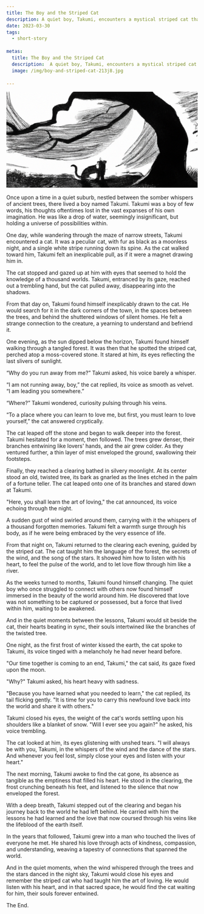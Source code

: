 ```yaml
---
title: The Boy and the Striped Cat
description: A quiet boy, Takumi, encounters a mystical striped cat that leads him to a hidden forest clearing. There, he learns the language of nature and the true essence of love, transforming his life forever.
date: 2023-03-30
tags: 
  - short-story

metas:
  title: The Boy and the Striped Cat
  description:  A quiet boy, Takumi, encounters a mystical striped cat that leads him to a hidden forest clearing. There, he learns the language of nature and the true essence of love, transforming his life forever.
  image: /img/boy-and-striped-cat-213j8.jpg

---
```

![boy-and-striped-cat-japanese-story-illustration](/img/boy-and-striped-cat-213j8.jpg)

Once upon a time in a quiet suburb, nestled between the somber whispers of ancient trees, there lived a boy named Takumi. Takumi was a boy of few words, his thoughts oftentimes lost in the vast expanses of his own imagination. He was like a drop of water, seemingly insignificant, but holding a universe of possibilities within.

One day, while wandering through the maze of narrow streets, Takumi encountered a cat. It was a peculiar cat, with fur as black as a moonless night, and a single white stripe running down its spine. As the cat walked toward him, Takumi felt an inexplicable pull, as if it were a magnet drawing him in.

The cat stopped and gazed up at him with eyes that seemed to hold the knowledge of a thousand worlds. Takumi, entranced by its gaze, reached out a trembling hand, but the cat pulled away, disappearing into the shadows.

From that day on, Takumi found himself inexplicably drawn to the cat. He would search for it in the dark corners of the town, in the spaces between the trees, and behind the shuttered windows of silent homes. He felt a strange connection to the creature, a yearning to understand and befriend it.

One evening, as the sun dipped below the horizon, Takumi found himself walking through a tangled forest. It was then that he spotted the striped cat, perched atop a moss-covered stone. It stared at him, its eyes reflecting the last slivers of sunlight.

“Why do you run away from me?” Takumi asked, his voice barely a whisper.

“I am not running away, boy,” the cat replied, its voice as smooth as velvet. “I am leading you somewhere.”

“Where?” Takumi wondered, curiosity pulsing through his veins.

“To a place where you can learn to love me, but first, you must learn to love yourself,” the cat answered cryptically.

The cat leaped off the stone and began to walk deeper into the forest. Takumi hesitated for a moment, then followed. The trees grew denser, their branches entwining like lovers' hands, and the air grew colder. As they ventured further, a thin layer of mist enveloped the ground, swallowing their footsteps.

Finally, they reached a clearing bathed in silvery moonlight. At its center stood an old, twisted tree, its bark as gnarled as the lines etched in the palm of a fortune teller. The cat leaped onto one of its branches and stared down at Takumi.

"Here, you shall learn the art of loving," the cat announced, its voice echoing through the night.

A sudden gust of wind swirled around them, carrying with it the whispers of a thousand forgotten memories. Takumi felt a warmth surge through his body, as if he were being embraced by the very essence of life.

From that night on, Takumi returned to the clearing each evening, guided by the striped cat. The cat taught him the language of the forest, the secrets of the wind, and the song of the stars. It showed him how to listen with his heart, to feel the pulse of the world, and to let love flow through him like a river.

As the weeks turned to months, Takumi found himself changing. The quiet boy who once struggled to connect with others now found himself immersed in the beauty of the world around him. He discovered that love was not something to be captured or possessed, but a force that lived within him, waiting to be awakened.

And in the quiet moments between the lessons, Takumi would sit beside the cat, their hearts beating in sync, their souls intertwined like the branches of the twisted tree.

One night, as the first frost of winter kissed the earth, the cat spoke to Takumi, its voice tinged with a melancholy he had never heard before.

"Our time together is coming to an end, Takumi," the cat said, its gaze fixed upon the moon.

"Why?" Takumi asked, his heart heavy with sadness.

"Because you have learned what you needed to learn," the cat replied, its tail flicking gently. "It is time for you to carry this newfound love back into the world and share it with others."

Takumi closed his eyes, the weight of the cat's words settling upon his shoulders like a blanket of snow. "Will I ever see you again?" he asked, his voice trembling.

The cat looked at him, its eyes glistening with unshed tears. "I will always be with you, Takumi, in the whispers of the wind and the dance of the stars. And whenever you feel lost, simply close your eyes and listen with your heart."

The next morning, Takumi awoke to find the cat gone, its absence as tangible as the emptiness that filled his heart. He stood in the clearing, the frost crunching beneath his feet, and listened to the silence that now enveloped the forest.

With a deep breath, Takumi stepped out of the clearing and began his journey back to the world he had left behind. He carried with him the lessons he had learned and the love that now coursed through his veins like the lifeblood of the earth itself.

In the years that followed, Takumi grew into a man who touched the lives of everyone he met. He shared his love through acts of kindness, compassion, and understanding, weaving a tapestry of connections that spanned the world.

And in the quiet moments, when the wind whispered through the trees and the stars danced in the night sky, Takumi would close his eyes and remember the striped cat who had taught him the art of loving. He would listen with his heart, and in that sacred space, he would find the cat waiting for him, their souls forever entwined.

The End.